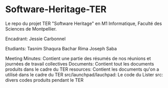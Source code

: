 # Software-Heritage-TER

Le repo du projet TER "Software Heritage" en M1 Informatique, Faculté des Sciences de Montpellier.

Encadrant:
Jessie Carbonnel

Etudiants:
Tasnim Shaqura
Bachar Rima
Joseph Saba

Meeting Minutes: Contient une partie des résumés de nos réunions et journées de travail collectives
Documents: Contient tout les documents produits dans le cadre du TER
resources: Contient les documents qu'on a utilisé dans le cadre du TER
src/launchpad/lauchpad: Le code du Lister 
src: divers codes produits pendant le TER
